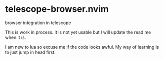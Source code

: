 # telescope-browser.nvim
browser integration in telescope

This is work in process. It is not yet usable but I will update the read me when it is.

I am new to lua so excuse me if the code looks awful. My way of learning is to just jump in head first.

